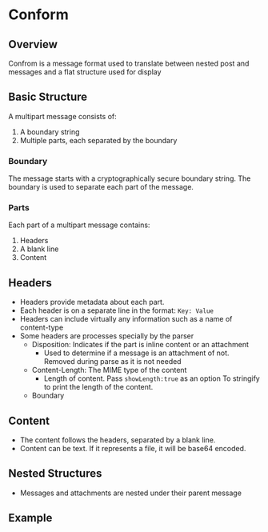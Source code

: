 # Conform

## Overview

Confrom is a message format used to translate between nested post and messages
and a flat structure used for display

## Basic Structure

A multipart message consists of:

1. A boundary string
2. Multiple parts, each separated by the boundary

### Boundary

The message starts with a cryptographically secure boundary string.
The boundary is used to separate each part of the message.

### Parts

Each part of a multipart message contains:

1. Headers
2. A blank line
3. Content

## Headers

- Headers provide metadata about each part.
- Each header is on a separate line in the format: `Key: Value`
- Headers can include virtually any information such as a name of content-type
- Some headers are processes specially by the parser
  - Disposition: Indicates if the part is inline content or an attachment
    - Used to determine if a message is an attachment of not.
      Removed during parse as it is not needed
  - Content-Length: The MIME type of the content
    - Length of content. Pass `showLength:true` as an option
      To stringify to print the length of the content.
  - Boundary

## Content

- The content follows the headers, separated by a blank line.
- Content can be text. If it represents a file, it will be base64 encoded.

## Nested Structures

- Messages and attachments are nested under their parent message

## Example
